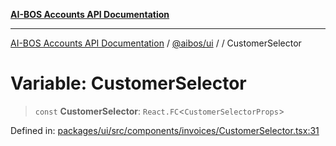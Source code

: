 [**AI-BOS Accounts API Documentation**](../../../README.md)

***

[AI-BOS Accounts API Documentation](../../../README.md) / [@aibos/ui](../README.md) / [](../README.md) / CustomerSelector

# Variable: CustomerSelector

> `const` **CustomerSelector**: `React.FC`\<`CustomerSelectorProps`\>

Defined in: [packages/ui/src/components/invoices/CustomerSelector.tsx:31](https://github.com/pohlai88/accounts/blob/48103fb36d28b2b9bfb33472b6de2f719773cde9/packages/ui/src/components/invoices/CustomerSelector.tsx#L31)
